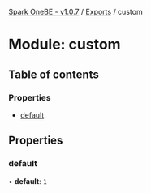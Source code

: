 [Spark OneBE - v1.0.7](../README.md) / [Exports](../modules.md) / custom

# Module: custom

## Table of contents

### Properties

- [default](custom.md#default)

## Properties

### default

• **default**: ``1``
